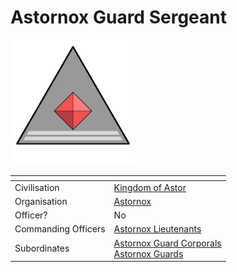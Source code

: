 # Astornox Guard Sergeant

<img src="../../../../../../images/ranks/astornox-3-guard-sergeant.png" height="200" />

| []() | |
| --- | --- |
| Civilisation | [Kingdom of Astor](../../../README.md) |
| Organisation | [Astornox](../astornox.md) |
| Officer? | No |
| Commanding Officers | [Astornox Lieutenants](4-lieutenant.md) |
| Subordinates | [Astornox Guard Corporals](2-guard-corporal.md)<br />[Astornox Guards](1-guard.md) |
